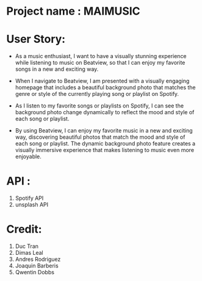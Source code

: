 # Project name : MAIMUSIC

# User Story:
- As a music enthusiast, I want to have a visually stunning experience while listening to music on Beatview, so that I can enjoy my favorite songs in a new and exciting way.

- When I navigate to Beatview, I am presented with a visually engaging homepage that includes a beautiful background photo that matches the genre or style of the currently playing song or playlist on Spotify.

- As I listen to my favorite songs or playlists on Spotify, I can see the background photo change dynamically to reflect the mood and style of each song or playlist.

- By using Beatview, I can enjoy my favorite music in a new and exciting way, discovering beautiful photos that match the mood and style of each song or playlist. The dynamic background photo feature creates a visually immersive experience that makes listening to music even more enjoyable.

# API :
1. Spotify API
2. unsplash API

# Credit:
1. Duc Tran
2. Dimas Leal
3. Andres Rodriguez
4. Joaquin Barberis
5. Qwentin Dobbs 
